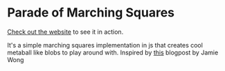 # Parade of Marching Squares
[Check out the website](https://parade-of-marchingsquares.vercel.app/) to see it in action.

It's a simple marching squares implementation in js that creates cool metaball like blobs to play around with. Inspired by [this](http://jamie-wong.com/2014/08/19/metaballs-and-marching-squares/) blogpost by Jamie Wong

